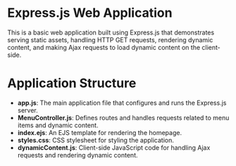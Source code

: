 # Express.js Web Application

This is a basic web application built using Express.js that demonstrates serving static assets, handling HTTP GET requests, rendering dynamic content, and making Ajax requests to load dynamic content on the client-side.

# Application Structure

- **app.js**: The main application file that configures and runs the Express.js server.
- **MenuController.js**: Defines routes and handles requests related to menu items and dynamic content.
- **index.ejs**: An EJS template for rendering the homepage.
- **styles.css**: CSS stylesheet for styling the application.
- **dynamicContent.js**: Client-side JavaScript code for handling Ajax requests and rendering dynamic content.
